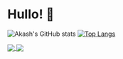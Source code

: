 # Hullo! 👋

![Akash's GitHub stats](https://github-readme-stats.vercel.app/api?username=RedInJapanese&show_icons=true&theme=cobalt)
[![Top Langs](https://github-readme-stats.vercel.app/api/top-langs/?username=RedInJapanese&exclude_repo=ASDF&hide=javascript,html,css,java&layout=compact&theme=cobalt)](https://github.com/RedInJapanese/leetcode-problems)

<a href="https://github.com/anuraghazra/github-readme-stats">
  <img align="center" src="https://github-readme-stats.vercel.app/api/pin/?username=RedInJapanese&repo=github-readme-stats&theme=onedark" />
</a>
<a href="https://github.com/anuraghazra/convoychat">
  <img align="center" src="https://github-readme-stats.vercel.app/api/pin/?username=anuraghazra&repo=convoychat](https://github-readme-stats.vercel.app/api/top-langs/?username=RedInJapanese&exclude_repo=ASDF&hide=javascript,html,css,java&layout=compact&theme=cobalt)](https://github.com/RedInJapanese/leetcode-problems" />
</a>
